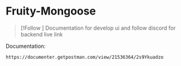# Fruity-Mongoose

> [!Follow ]
> Documentation for develop ui and follow discord for backend live link

Documentation:

```
https://documenter.getpostman.com/view/21536364/2s9Ykuadzo
```
